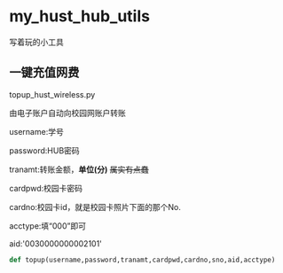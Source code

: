 # my_hust_hub_utils

写着玩的小工具

## 一键充值网费

topup_hust_wireless.py

由电子账户自动向校园网账户转账

username:学号 

password:HUB密码

tranamt:转账金额，**单位(分)** ~~属实有点蠢~~

cardpwd:校园卡密码

cardno:校园卡id，就是校园卡照片下面的那个No.

acctype:填“000”即可

aid:'0030000000002101'

```python
def topup(username,password,tranamt,cardpwd,cardno,sno,aid,acctype)
```

